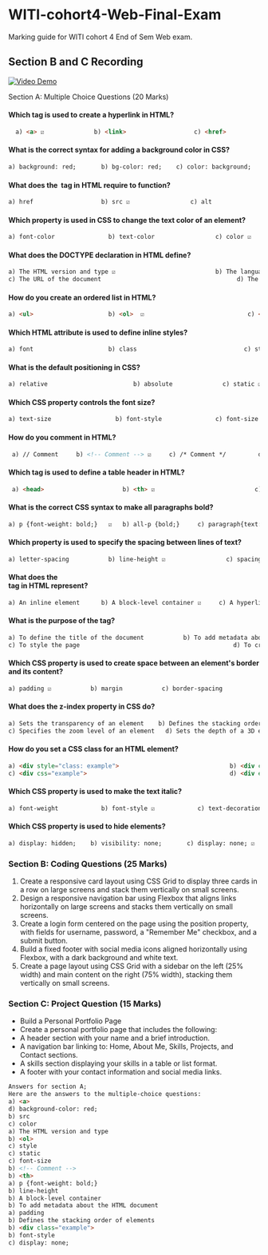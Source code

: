 # WITI-cohort4-Web-Final-Exam
Marking guide for WITI cohort 4 End of Sem Web exam.

## Section B and C Recording

[![Video Demo](https://img.youtube.com/vi/rvKlI33VlJc/0.jpg)](https://www.youtube.com/watch?v=rvKlI33VlJc)


Section A: Multiple Choice Questions (20 Marks)

#### Which tag is used to create a hyperlink in HTML? 
```html
  a) <a> ☑️              b) <link>                   c) <href>                   d) <anchor>
```

#### What is the correct syntax for adding a background color in CSS? 
```html
a) background: red;       b) bg-color: red;    c) color: background;     d) background-color: red; ☑️
```

#### What does the <img> tag in HTML require to function? 
```html
a) href                   b) src ☑️                 c) alt                             d) path
```

#### Which property is used in CSS to change the text color of an element? 
```html
a) font-color               b) text-color                 c) color ☑️                   d) foreground-color
```

#### What does the DOCTYPE declaration in HTML define? 
```html
a) The HTML version and type ☑️                            b) The language of the document 
c) The URL of the document                                      d) The CSS styling rules
```

#### How do you create an ordered list in HTML? 
```html
a) <ul>                     b) <ol>  ☑️                             c) <li>                       d) <order>
```

#### Which HTML attribute is used to define inline styles? 
```html
a) font                     b) class                              c) style ☑️                       d) styles
```

#### What is the default positioning in CSS? 
```html
a) relative                        b) absolute              c) static ☑️                       d) fixed
```

#### Which CSS property controls the font size? 
```html
a) text-size                  b) font-style               c) font-size  ☑️                   d) text-style
```

#### How do you comment in HTML?
```html
 a) // Comment     b) <!-- Comment --> ☑️     c) /* Comment */         d) # Comment
 ```

#### Which tag is used to define a table header in HTML?
```html
 a) <head>                      b) <th> ☑️                            c) <header>                     d) <tr>
```

#### What is the correct CSS syntax to make all paragraphs bold?
```html
a) p {font-weight: bold;}   ☑️   b) all-p {bold;}     c) paragraph{text:bold;}               d) p {weight:bold;}
```

#### Which property is used to specify the spacing between lines of text? 
```html
a) letter-spacing           b) line-height ☑️                 c) spacing                d) text-indent
```

#### What does the <div> tag in HTML represent? 
```html
a) An inline element      b) A block-level container ☑️     c) A hyperlink           d) A styling tag
```

#### What is the purpose of the <meta> tag? 
```html
a) To define the title of the document           b) To add metadata about the HTML document ☑️
c) To style the page                                           d) To create links to other pages
```

#### Which CSS property is used to create space between an element's border and its content? 
```html
a) padding ☑️           b) margin           c) border-spacing              d) content-spacing
```

#### What does the z-index property in CSS do? 
```html
a) Sets the transparency of an element    b) Defines the stacking order of elements ☑️   
c) Specifies the zoom level of an element   d) Sets the depth of a 3D element
```

#### How do you set a CSS class for an HTML element? 
```html
a) <div style="class: example">                               b) <div class="example"> ☑️
c) <div css="example">                                        d) <div example="class">
```

#### Which CSS property is used to make the text italic? 
```html
a) font-weight            b) font-style ☑️            c) text-decoration            d) text-style
```

#### Which CSS property is used to hide elements? 
```html
a) display: hidden;    b) visibility: none;       c) display: none; ☑️   d) visibility: hidden;
```

### Section B: Coding Questions (25 Marks)

1. Create a responsive card layout using CSS Grid to display three cards in a row on large screens and stack them vertically on small screens.
2. Design a responsive navigation bar using Flexbox that aligns links horizontally on large screens and stacks them vertically on small screens.
3. Create a login form centered on the page using the position property, with fields for username, password, a "Remember Me" checkbox, and a submit button.
4. Build a fixed footer with social media icons aligned horizontally using Flexbox, with a dark background and white text.
5. Create a page layout using CSS Grid with a sidebar on the left (25% width) and main content on the right (75% width), stacking them vertically on small screens.

### Section C: Project Question (15 Marks)
- Build a Personal Portfolio Page
- Create a personal portfolio page that includes the following:
- A header section with your name and a brief introduction.
- A navigation bar linking to: Home, About Me, Skills, Projects, and Contact sections.
- A skills section displaying your skills in a table or list format.
- A footer with your contact information and social media links.


```html
Answers for section A;
Here are the answers to the multiple-choice questions:
a) <a>
d) background-color: red;
b) src
c) color
a) The HTML version and type
b) <ol>
c) style
c) static
c) font-size
b) <!-- Comment -->
b) <th>
a) p {font-weight: bold;}
b) line-height
b) A block-level container
b) To add metadata about the HTML document
a) padding
b) Defines the stacking order of elements
b) <div class="example">
b) font-style
c) display: none;
```
